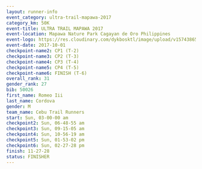 ```yaml
---
layout: runner-info 
event_category: ultra-trail-mapawa-2017 
category_km: 50K 
event-title: ULTRA TRAIL MAPAWA 2017 
event-location: Mapawa Nature Park Cagayan de Oro Philippines 
event-logo: https://res.cloudinary.com/dykbosktl/image/upload/v1574386563/Logo/image-asset_plfjxn.jpg 
event-date: 2017-10-01 
checkpoint-name2: CP1 (T-2) 
checkpoint-name3: CP2 (T-3) 
checkpoint-name4: CP3 (T-4) 
checkpoint-name5: CP4 (T-5) 
checkpoint-name6: FINISH (T-6) 
overall_rank: 31
gender_rank: 27
bib: 50026
first_name: Romeo Iii
last_name: Cordova
gender: M
team_name: Cebu Trail Runners
start: Sun, 03-00-00 am
checkpoint2: Sun, 06-48-55 am
checkpoint3: Sun, 09-15-05 am
checkpoint4: Sun, 10-56-19 am
checkpoint5: Sun, 01-53-02 pm
checkpoint6: Sun, 02-27-28 pm
finish: 11-27-28
status: FINISHER
---
```

